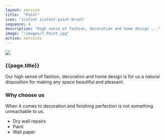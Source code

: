 ```yaml
---
layout: service
title:  "Paint"
icon: "icofont icofont-paint-brush"
sequence: 4
description: "High sense of fashion, decoration and home design ..."
image: "/images/7.Paint.jpg"
active: services
---
```


<div class='col-xs-12'>    
    <img class='img-responsive service-image img-border' src='{{ page.image }}' />
</div>

<div class='col-lg-6 col-md-6 col-sm-12 col-xs-12'>
    <div class='form-group'>
        <h3 class='sub-title'>
            {{page.title}}
        </h3>
        <p>
            Our high sense of fashion, decoration and home design is for us a natural disposition for making any space beautiful and pleasant.
        </p>  				
    </div>
</div>

<div class='col-lg-6 col-md-6 col-sm-12 col-xs-12 service-content'>    
    <div class='form-group'>
        <h3 class='sub-title'>
            Why choose us
        </h3>
        <p>
            When it comes to decoration and finishing perfection is not something unreachable to us.
        </p>
		<ul class='list-unstyled list-primary'>
            <li>
                <i class="fa fa-check" aria-hidden="true"></i> Dry wall repairs
            </li>
            <li>
                <i class="fa fa-check" aria-hidden="true"></i> Paint
            </li>
            <li>
                <i class="fa fa-check" aria-hidden="true"></i> Wall paper
            </li>                     
		</ul>
    </div>
</div>

<div class='clearfix'></div>